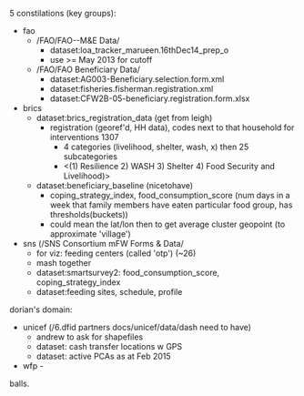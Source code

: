 5 constilations (key groups):
- fao
	- /FAO/FAO--M&E Data/
		- dataset:loa_tracker_marueen.16thDec14_prep_o
		- use >= May 2013 for cutoff
	- /FAO/FAO Beneficiary Data/
		- dataset:AG003-Beneficiary.selection.form.xml
		- dataset:fisheries.fisherman.registration.xml
		- dataset:CFW2B-05-beneficiary.registration.form.xlsx
- brics
	- dataset:brics_registration_data (get from leigh)
		- registration (georef'd, HH data), codes next to that household for interventions 1307 
			- 4 categories (livelihood, shelter, wash, x) then 25 subcategories 
			- <(1) Resilience 2) WASH 3) Shelter 4) Food Security and Livelihood)>
	- dataset:beneficiary_baseline (nicetohave)
		- coping_strategy_index, food_consumption_score (num days in a week that family members have eaten particular food group, has thresholds(buckets))
		- could mean the lat/lon then to get average cluster geopoint (to approximate 'village')
- sns (/SNS Consortium mFW Forms & Data/
	- for viz: feeding centers (called 'otp') (~26) 
	- mash together 
	- dataset:smartsurvey2: food_consumption_score, coping_strategy_index
	- dataset:feeding sites, schedule, profile

dorian's domain:
- unicef (/6.dfid partners docs/unicef/data/dash need to have)
	- andrew to ask for shapefiles 
	- dataset: cash transfer locations w GPS
	- dataset: active PCAs as at Feb 2015
- wfp - 


balls.